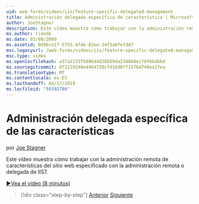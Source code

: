 ```yaml
---
uid: web-forms/videos/iis/feature-specific-delegated-management
title: Administración delegada específica de característica | Microsoft Docs
author: JoeStagner
description: Este vídeo muestra cómo trabajar con la administración remota de características del sitio web especificado con la administración remota o delegada de IIS7.
ms.author: riande
ms.date: 03/09/2009
ms.assetid: 0496ce17-5755-4f4b-82ee-34f5a0fefdd7
msc.legacyurl: /web-forms/videos/iis/feature-specific-delegated-management
msc.type: video
ms.openlocfilehash: a37a2153f5096d4d28569da234868ec70f6b4bbd
ms.sourcegitcommit: 0f1119340e4464720cfd16d0ff15764746ea1fea
ms.translationtype: MT
ms.contentlocale: es-ES
ms.lasthandoff: 04/17/2019
ms.locfileid: "59392786"
---
```

# <a name="feature-specific-delegated-management"></a>Administración delegada específica de las características

por [Joe Stagner](https://github.com/JoeStagner)

Este vídeo muestra cómo trabajar con la administración remota de características del sitio web especificado con la administración remota o delegada de IIS7.

[&#9654;Vea el vídeo (8 minutos)](https://channel9.msdn.com/Blogs/ASP-NET-Site-Videos/feature-specific-delegated-management)

> [!div class="step-by-step"]
> [Anterior](working-with-iis7-deligated-admin.md)
> [Siguiente](troubleshooting-production-aspnet-apps.md)

